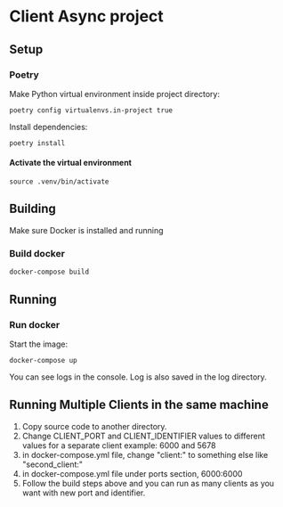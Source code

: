 # Client Async project


## Setup

### Poetry

Make Python virtual environment inside project directory:

    poetry config virtualenvs.in-project true

Install dependencies:

    poetry install

#### Activate the virtual environment

    source .venv/bin/activate


## Building
Make sure Docker is installed and running

### Build docker
    
    docker-compose build 


## Running

### Run docker
Start the image:

    docker-compose up

You can see logs in the console. Log is also saved in the log directory.



## Running Multiple Clients in the same machine

1. Copy source code to another directory.
2. Change CLIENT_PORT and CLIENT_IDENTIFIER values to different values for a separate client example: 6000 and 5678
3. in docker-compose.yml file, change "client:" to something else like "second_client:"
4. in docker-compose.yml file under ports section, 6000:6000
5. Follow the build steps above and you can run as many clients as you want with new port and identifier.
